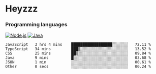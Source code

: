 # Heyzzz  

### Programming languages  

[![Node.js](https://img.shields.io/badge/-Node.js-262626?style=for-the-badge)](https://nodejs.org)
[![Java](https://img.shields.io/badge/-Java-262626?style=for-the-badge)](https://java.com)

<!--START_SECTION:waka-->

```text
JavaScript   3 hrs 4 mins    ██████████████████░░░░░░░   72.11 %
TypeScript   34 mins         ███▒░░░░░░░░░░░░░░░░░░░░░   13.52 %
CSS          25 mins         ██▒░░░░░░░░░░░░░░░░░░░░░░   09.84 %
Java         9 mins          █░░░░░░░░░░░░░░░░░░░░░░░░   03.68 %
JSON         1 min           ░░░░░░░░░░░░░░░░░░░░░░░░░   00.61 %
Other        0 secs          ░░░░░░░░░░░░░░░░░░░░░░░░░   00.24 %
```

<!--END_SECTION:waka-->
